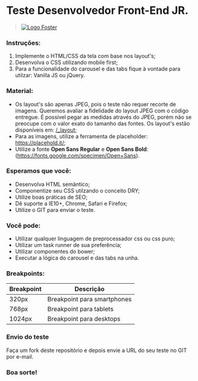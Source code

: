 # **Teste Desenvolvedor Front-End JR.**  

> [![Logo Foster](http://www.foster.com.br/images/logo-foster-home.png)](http://www.foster.com.br/)

### Instruções:

1. Implemente o HTML/CSS da tela com base nos layout's;
2. Desenvolva o CSS utilizando mobile first;
3. Para a funcionalidade do carousel e das tabs fique à vontade para utilzar: Vanilla JS ou jQuery.


### Material:

* Os layout's são apenas JPEG, pois o teste não requer recorte de imagens. Queremos avaliar a fidelidade do layout JPEG com o código entregue. É possível pegar as medidas através do JPEG, porém não se preocupe com o valor exato do tamanho das fontes. Os layout's estão disponíveis em: [/_layout](/_layout);
* Para as imagens, utilize a ferramenta de placeholder: https://placehold.it/;
* Utilize a fonte **Open Sans Regular** e **Open Sans Bold**: (https://fonts.google.com/specimen/Open+Sans).


### Esperamos que você:

* Desenvolva HTML semântico;
* Componentize seu CSS utilzando o conceito DRY;
* Utilize boas práticas de SEO;
* Dê suporte a IE10+, Chrome, Safari e Firefox;
* Utilize o GIT para enviar o teste.


### Você pode:

* Utilizar qualquer linguagem de preprocessador css ou css puro;
* Utilizar um task runner de sua preferência;
* Utilizar componentes do bower;
* Executar a lógica do carousel e das tabs na unha.


### Breakpoints:

| Breakpoint | Descrição                    |
|------------|------------------------------|
| 320px      | Breakpoint para smartphones  |
| 768px      | Breakpoint para tablets      |
| 1024px     | Breakpoint para desktops     |


### Envio do teste

Faça um fork deste repositório e depois envie a URL do seu teste no GIT por e-mail.

### **Boa sorte!**

